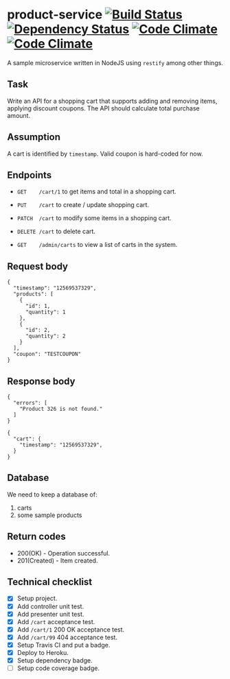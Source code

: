 # product-service [![Build Status](https://travis-ci.org/devacto/product-service.svg?branch=master)](https://travis-ci.org/devacto/product-service) [![Dependency Status](https://gemnasium.com/badges/github.com/devacto/product-service.svg)](https://gemnasium.com/github.com/devacto/product-service) [![Code Climate](https://codeclimate.com/github/devacto/product-service/badges/gpa.svg)](https://codeclimate.com/github/devacto/product-service) [![Code Climate](https://codeclimate.com/github/devacto/product-service/badges/gpa.svg)](https://codeclimate.com/github/devacto/product-service)

A sample microservice written in NodeJS using `restify` among other things.

## Task

Write an API for a shopping cart that supports adding and removing items, applying discount coupons. The API should calculate total purchase amount.

## Assumption

A cart is identified by `timestamp`. Valid coupon is hard-coded for now.

## Endpoints

* `GET    /cart/1` to get items and total in a shopping cart.
* `PUT    /cart` to create / update shopping cart.
* `PATCH  /cart` to modify some items in a shopping cart.
* `DELETE /cart` to delete cart.

* `GET    /admin/carts` to view a list of carts in the system.

## Request body

```
{
  "timestamp": "12569537329",
  "products": [
    {
      "id": 1,
      "quantity": 1
    },
    {
      "id": 2,
      "quantity": 2
    }
  ],
  "coupon": "TESTCOUPON"
}
```

## Response body

```
{
  "errors": [
    "Product 326 is not found."
  ]
}
```

```
{
  "cart": {
    "timestamp": "12569537329",
  }
}
```

## Database

We need to keep a database of:
1. carts
2. some sample products

## Return codes

* 200(OK) - Operation successful.
* 201(Created) - Item created.

## Technical checklist

- [x] Setup project.
- [x] Add controller unit test.
- [x] Add presenter unit test.
- [x] Add `/cart` acceptance test.
- [x] Add `/cart/1` 200 OK acceptance test.
- [x] Add `/cart/99` 404 acceptance test.
- [x] Setup Travis CI and put a badge.
- [x] Deploy to Heroku.
- [x] Setup dependency badge.
- [ ] Setup code coverage badge.
